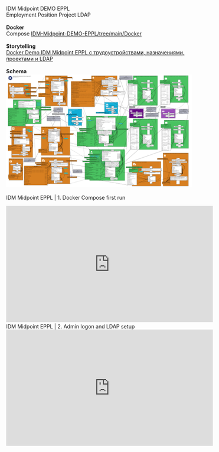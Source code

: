 IDM Midpoint DEMO EPPL<br>
Employment Position Project LDAP<br>
<br>
<b>Docker</b><br>
Compose <a href="https://github.com/icookycom/IDM-Midpoint-DEMO-EPPL/tree/main/Docker">IDM-Midpoint-DEMO-EPPL/tree/main/Docker</a><br>
<br>
<b>Storytelling</b><br>
<a href="https://habr.com/ru/articles/923278/">Docker Demo IDM Midpoint EPPL c трудоустройствами, назначениями, проектами и LDAP</a><br>
<br>
<b>Schema</b><br>
<img src="https://github.com/icookycom/IDM-Midpoint-DEMO-EPPL/blob/main/Schema%20IDM%20MIdpoint%20EPPL.png" border="0"></img><br><br>
IDM Midpoint EPPL | 1. Docker Compose first run<br>
<iframe width="560" height="315" src="https://www.youtube.com/embed/_Vm4GSTNzGE?si=qPKRXXeY6hmOHPNm" title="YouTube video player" frameborder="0" allow="accelerometer; autoplay; clipboard-write; encrypted-media; gyroscope; picture-in-picture; web-share" referrerpolicy="strict-origin-when-cross-origin" allowfullscreen></iframe>
<br>
IDM Midpoint EPPL | 2. Admin logon and LDAP setup<br>
<iframe width="560" height="315" src="https://www.youtube.com/embed/9LUTxprl0qQ?si=kt1yAi84oq-vKL6P" title="YouTube video player" frameborder="0" allow="accelerometer; autoplay; clipboard-write; encrypted-media; gyroscope; picture-in-picture; web-share" referrerpolicy="strict-origin-when-cross-origin" allowfullscreen></iframe>

